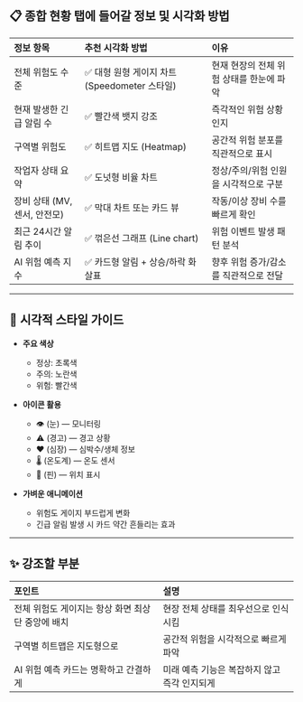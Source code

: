 ## 📋 종합 현황 탭에 들어갈 정보 및 시각화 방법

| 정보 항목                    | 추천 시각화 방법                              | 이유                                     |
| :--------------------------- | :-------------------------------------------- | :--------------------------------------- |
| 전체 위험도 수준             | ✅ 대형 원형 게이지 차트 (Speedometer 스타일) | 현재 현장의 전체 위험 상태를 한눈에 파악 |
| 현재 발생한 긴급 알림 수     | ✅ 빨간색 뱃지 강조                           | 즉각적인 위험 상황 인지                  |
| 구역별 위험도                | ✅ 히트맵 지도 (Heatmap)                      | 공간적 위험 분포를 직관적으로 표시       |
| 작업자 상태 요약             | ✅ 도넛형 비율 차트                           | 정상/주의/위험 인원을 시각적으로 구분    |
| 장비 상태 (MV, 센서, 안전모) | ✅ 막대 차트 또는 카드 뷰                     | 작동/이상 장비 수를 빠르게 확인          |
| 최근 24시간 알림 추이        | ✅ 꺾은선 그래프 (Line chart)                 | 위험 이벤트 발생 패턴 분석               |
| AI 위험 예측 지수            | ✅ 카드형 알림 + 상승/하락 화살표             | 향후 위험 증가/감소를 직관적으로 전달    |

---

## 🎨 시각적 스타일 가이드

- **주요 색상**

  - 정상: 초록색
  - 주의: 노란색
  - 위험: 빨간색

- **아이콘 활용**

  - 👁 (눈) — 모니터링
  - ⚠️ (경고) — 경고 상황
  - ❤️ (심장) — 심박수/생체 정보
  - 🌡️ (온도계) — 온도 센서
  - 📍 (핀) — 위치 표시

- **가벼운 애니메이션**
  - 위험도 게이지 부드럽게 변화
  - 긴급 알림 발생 시 카드 약간 흔들리는 효과

---

## ✨ 강조할 부분

| 포인트                                            | 설명                                         |
| :------------------------------------------------ | :------------------------------------------- |
| 전체 위험도 게이지는 항상 화면 최상단 중앙에 배치 | 현장 전체 상태를 최우선으로 인식시킴         |
| 구역별 히트맵은 지도형으로                        | 공간적 위험을 시각적으로 빠르게 파악         |
| AI 위험 예측 카드는 명확하고 간결하게             | 미래 예측 기능은 복잡하지 않고 즉각 인지되게 |
